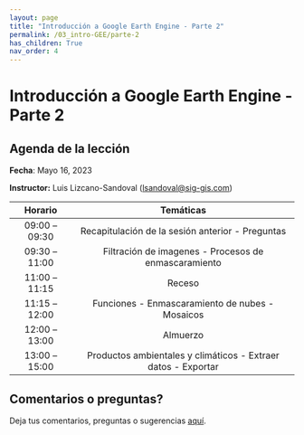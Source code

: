 ```yaml
---
layout: page
title: "Introducción a Google Earth Engine - Parte 2"
permalink: /03_intro-GEE/parte-2
has_children: True
nav_order: 4
---
```


# Introducción a Google Earth Engine - Parte 2

## Agenda de la lección

**Fecha**: Mayo 16, 2023

**Instructor:** Luis Lizcano-Sandoval ([lsandoval@sig-gis.com](lsandoval@sig-gis.com))

|    Horario    |                                                                    Temáticas                                                                    |
|:-------------:|:-----------------------------------------------------------------------------------------------------------------------------------------------:|
| 09:00 – 09:30 | Recapitulación de la sesión anterior - Preguntas                                    |
| 09:30 – 11:00 | Filtración de imagenes - Procesos de enmascaramiento                                |
| 11:00 – 11:15 | Receso                                                                              |
| 11:15 – 12:00 | Funciones - Enmascaramiento de nubes - Mosaicos                                     |
| 12:00 – 13:00 | Almuerzo                                                                            |
| 13:00 – 15:00 | Productos ambientales y climáticos - Extraer datos - Exportar                       |

## Comentarios o preguntas?

Deja tus comentarios, preguntas o sugerencias [aquí](https://forms.gle/g76DSnqTj6R9LLLh8).
